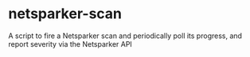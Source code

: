 # netsparker-scan
 A script to fire a Netsparker scan and periodically poll its progress, and report severity via the Netsparker API
